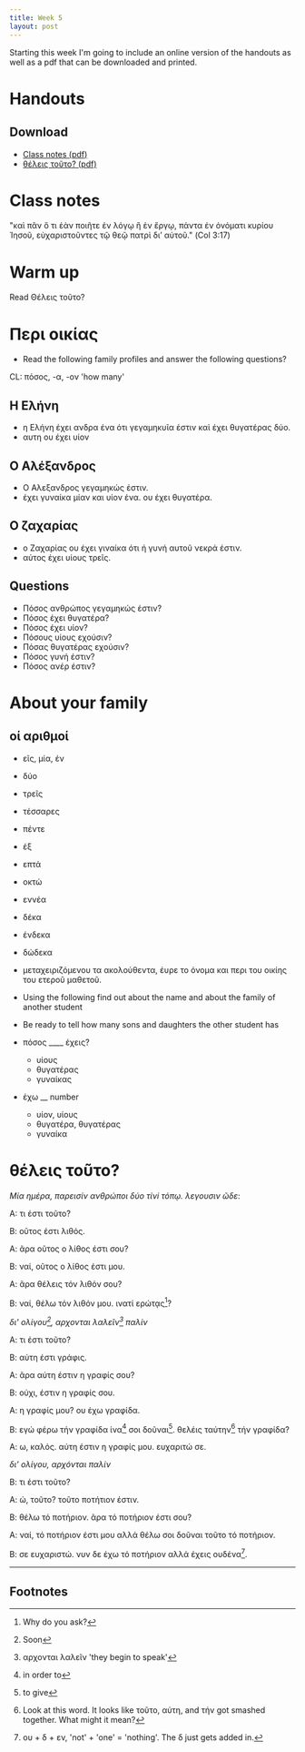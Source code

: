 ```yaml
---
title: Week 5
layout: post
---
```


Starting this week I'm going to include an online version of the handouts as well as a pdf that can be downloaded and printed.

# Handouts

## Download

* [Class notes (pdf)](/assets/pdf-lesson-5.pdf)
* [θέλεις τοῦτο? (pdf)](assets/story-lesson-5.pdf)


# Class notes

"καὶ πᾶν ὅ τι ἐὰν ποιῆτε ἐν λόγῳ ἢ ἐν ἔργῳ, πάντα ἐν ὀνόματι κυρίου
Ἰησοῦ, εὐχαριστοῦντες τῷ θεῷ πατρὶ διʼ αὐτοῦ." (Col 3:17)

Warm up
=======

Read Θέλεις τοῦτο?

Περι οικίας
===========

-   Read the following family profiles and answer the following
    questions?

CL: πόσος, -α, -ον 'how many'

Η Ελήνη
-------

-   η Ελήνη έχει ανδρα ένα ότι γεγαμηκυῖα έστιν καὶ έχει θυγατέρας δύο.
-   αυτη ου έχει υίον

Ο Αλέξανδρος
------------

-   Ο Αλεξανδρος γεγαμηκώς έστιν.
-   έχει γυναίκα μίαν και υίον ένα. ου έχει θυγατέρα.

Ο ζαχαρίας
----------

-   ο Ζαχαρίας ου έχει γιναίκα ότι ή γυνή αυτοῦ νεκρά έστιν.
-   αύτος έχει υίους τρεῖς.

Questions
---------

-   Πόσος ανθρώπος γεγαμηκώς έστιν?
-   Πόσος έχει θυγατέρα?
-   Πόσος έχει υίον?
-   Πόσους υίους εχούσιν?
-   Πόσας θυγατέρας εχούσιν?
-   Πόσος γυνή έστιν?
-   Πόσος ανέρ έστιν?

About your family
=================

οί αριθμοί
----------

-   εῖς, μία, έν
-   δύο
-   τρεῖς
-   τέσσαρες
-   πέντε
-   έξ
-   επτά
-   οκτώ
-   εννέα
-   δέκα
-   ένδεκα
-   δώδεκα

-   μεταχειριζόμενου τα ακολούθεντα, έυρε το όνομα και περι του οικίης
    του ετεροῦ μαθετοῦ.

-   Using the following find out about the name and about the family of
    another student
-   Be ready to tell how many sons and daughters the other student has

-   πόσος \_\_\_\_ έχεις?
    -   υίους
    -   θυγατέρας
    -   γυναίκας
-   έχω \_\_ number
    -   υίον, υίους
    -   θυγατέρα, θυγατέρας
    -   γυναίκα

# θέλεις τοῦτο?

*Mία ημέρα, παρεισίν ανθρώποι δύο τίνi τόπῳ. λεγουσιν ῶδε*:

A: τι έστι τοῦτο?

Β: οῦτος έστι λιθός.

Α: ᾶρα οῦτος ο λίθος έστι σου?

Β: ναί, οῦτος ο λίθος έστι μου.

Α: ᾶρα θέλεις τόν λιθόν σου?

Β: ναί, θέλω τόν λιθόν μου. ινατί ερώτᾳς[^ask]?

*δι' ολίγου[^soon], αρχονται λαλεῖν[^begin] παλίν*

Α: τι έστι τοῦτο?

Β: αύτη έστι γράφις. 

Α: ᾶρα αύτη έστιν η γραφίς σου?

Β: ούχι, έστιν η γραφίς σου.

Α: η γραφίς μου? ου έχω γραφίδα. 

Β: εγώ φέρω τήν γραφίδα ίνα[^ina] σοι δοῦναι[^give]. θελέις ταύτην[^this] τήν γραφίδα?

Α: ω, καλός. αύτη έστιν η γραφίς μου. ευχαριτώ σε.

*δι' ολίγου, αρχόνται παλίν*

Β: τι έστι τοῦτο?

Α: ώ, τοῦτο? τοῦτο ποτήτιον έστιν.

Β: θέλω τό ποτήριον. ᾶρα τό ποτήριον έστι σου?

Α: ναί, τό ποτήριον έστι μου αλλά θέλω σοι δοῦναι τοῦτο τό ποτήριον.

Β: σε ευχαριστώ. νυν δε έχω τό ποτήριον αλλά έχεις ουδένα[^nothing].


---

## Footnotes

[^ask]: Why do you ask?
[^soon]: Soon
[^ina]: in order to
[^give]: to give
[^begin]: αρχονται λαλεῖν 'they begin to speak'
[^this]: Look at this word. It looks like τοῦτο, αύτη, and τήν got smashed together. What might it mean?
[^nothing]: ου + δ + εν, 'not' + 'one' = 'nothing'. The δ just gets added in.